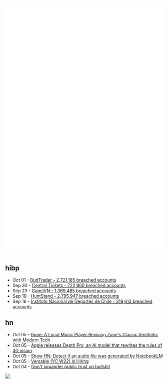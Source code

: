 ![Metrics](https://raw.githubusercontent.com/phixion/phixion/master/metrics.svg)

## hibp

<!--
for https://github.com/phixion/phixion/blob/main/.github/workflows/feeds.yml
-->
<!--START_SECTION:haveibeenpwnd-->
- Oct 01 - [BudTrader - 2,721,185 breached accounts](https://haveibeenpwned.com/PwnedWebsites#BudTrader)
- Sep 30 - [Central Tickets - 722,860 breached accounts](https://haveibeenpwned.com/PwnedWebsites#CentralTickets)
- Sep 23 - [GameVN - 1,369,485 breached accounts](https://haveibeenpwned.com/PwnedWebsites#GameVN)
- Sep 19 - [HuntStand - 2,795,947 breached accounts](https://haveibeenpwned.com/PwnedWebsites#HuntStand)
- Sep 16 - [Instituto Nacional de Deportes de Chile - 319,613 breached accounts](https://haveibeenpwned.com/PwnedWebsites#InstitutoNacionalDeDeportesDeChile)
<!--END_SECTION:haveibeenpwnd-->

## hn

<!--
for https://github.com/phixion/phixion/blob/main/.github/workflows/feeds.yml
-->
<!--START_SECTION:hn-->
- Oct 05 - [Rune: A Local Music Player Reviving Zune's Classic Aesthetic with Modern Tech](https://github.com/Losses/rune)
- Oct 05 - [Apple releases Depth Pro, an AI model that rewrites the rules of 3D vision](https://venturebeat.com/ai/apple-releases-depth-pro-an-ai-model-that-rewrites-the-rules-of-3d-vision/)
- Oct 05 - [Show HN: Detect if an audio file was generated by NotebookLM](https://github.com/ListenNotes/notebooklm-detector)
- Oct 05 - [Versable (YC W22) Is Hiring](https://www.ycombinator.com/companies/versable/jobs/LeJtyhJ-senior-engineer)
- Oct 04 - [Don't squander public trust on bullshit](https://livboeree.substack.com/p/dont-squander-public-trust-on-bullshit)
<!--END_SECTION:hn-->

<!--
for https://yhype.me
-->
![](https://hit.yhype.me/github/profile?user_id=13013670)
